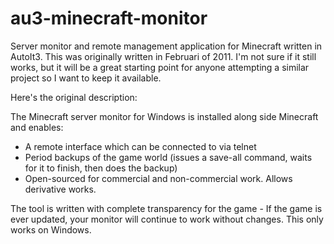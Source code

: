 au3-minecraft-monitor
========================

Server monitor and remote management application for Minecraft written in AutoIt3. This was originally written in Februari of 2011. I'm not sure if it still works, but it will be a great starting point for anyone attempting a similar project so I want to keep it available.

Here's the original description:

The Minecraft server monitor for Windows is installed along side Minecraft and enables:

  * A remote interface which can be connected to via telnet
  * Period backups of the game world (issues a save-all command, waits for it to finish, then does the backup)
  * Open-sourced for commercial and non-commercial work. Allows derivative works.

The tool is written with complete transparency for the game - If the game is ever updated, your monitor will continue to work without changes. This only works on Windows.
